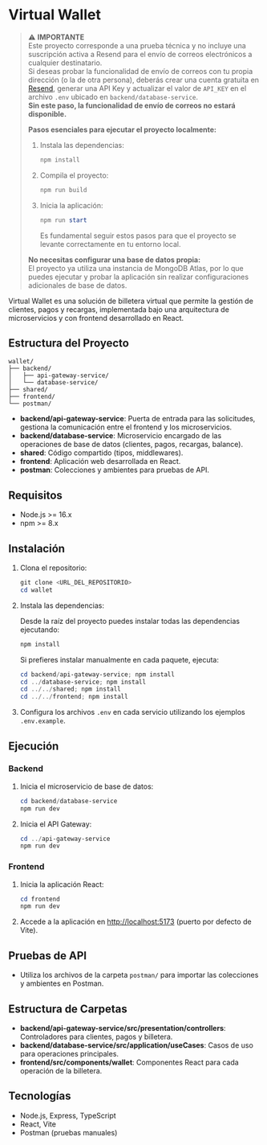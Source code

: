 # Virtual Wallet

> ⚠️ **IMPORTANTE**  
> Este proyecto corresponde a una prueba técnica y no incluye una suscripción activa a Resend para el envío de correos electrónicos a cualquier destinatario.  
> Si deseas probar la funcionalidad de envío de correos con tu propia dirección (o la de otra persona), deberás crear una cuenta gratuita en [Resend](https://resend.com), generar una API Key y actualizar el valor de `API_KEY` en el archivo `.env` ubicado en `backend/database-service`.  
> **Sin este paso, la funcionalidad de envío de correos no estará disponible.**
>
> **Pasos esenciales para ejecutar el proyecto localmente:**
>
> 1. Instala las dependencias:
>    ```powershell
>    npm install
>    ```
> 2. Compila el proyecto:
>    ```powershell
>    npm run build
>    ```
> 3. Inicia la aplicación:
>    ```powershell
>    npm run start
>    ```
>    Es fundamental seguir estos pasos para que el proyecto se levante correctamente en tu entorno local.
>
> **No necesitas configurar una base de datos propia:**  
> El proyecto ya utiliza una instancia de MongoDB Atlas, por lo que puedes ejecutar y probar la aplicación sin realizar configuraciones adicionales de base de datos.

Virtual Wallet es una solución de billetera virtual que permite la gestión de clientes, pagos y recargas, implementada bajo una arquitectura de microservicios y con frontend desarrollado en React.

## Estructura del Proyecto

```
wallet/
├── backend/
│   ├── api-gateway-service/
│   └── database-service/
├── shared/
├── frontend/
└── postman/
```

- **backend/api-gateway-service**: Puerta de entrada para las solicitudes, gestiona la comunicación entre el frontend y los microservicios.
- **backend/database-service**: Microservicio encargado de las operaciones de base de datos (clientes, pagos, recargas, balance).
- **shared**: Código compartido (tipos, middlewares).
- **frontend**: Aplicación web desarrollada en React.
- **postman**: Colecciones y ambientes para pruebas de API.

## Requisitos

- Node.js >= 16.x
- npm >= 8.x

## Instalación

1. Clona el repositorio:

   ```powershell
   git clone <URL_DEL_REPOSITORIO>
   cd wallet
   ```

2. Instala las dependencias:

   Desde la raíz del proyecto puedes instalar todas las dependencias ejecutando:

   ```powershell
   npm install
   ```

   Si prefieres instalar manualmente en cada paquete, ejecuta:

   ```powershell
   cd backend/api-gateway-service; npm install
   cd ../database-service; npm install
   cd ../../shared; npm install
   cd ../../frontend; npm install
   ```

3. Configura los archivos `.env` en cada servicio utilizando los ejemplos `.env.example`.

## Ejecución

### Backend

1. Inicia el microservicio de base de datos:

   ```powershell
   cd backend/database-service
   npm run dev
   ```

2. Inicia el API Gateway:

   ```powershell
   cd ../api-gateway-service
   npm run dev
   ```

### Frontend

1. Inicia la aplicación React:

   ```powershell
   cd frontend
   npm run dev
   ```

2. Accede a la aplicación en [http://localhost:5173](http://localhost:5173) (puerto por defecto de Vite).

## Pruebas de API

- Utiliza los archivos de la carpeta `postman/` para importar las colecciones y ambientes en Postman.

## Estructura de Carpetas

- **backend/api-gateway-service/src/presentation/controllers**: Controladores para clientes, pagos y billetera.
- **backend/database-service/src/application/useCases**: Casos de uso para operaciones principales.
- **frontend/src/components/wallet**: Componentes React para cada operación de la billetera.

## Tecnologías

- Node.js, Express, TypeScript
- React, Vite
- Postman (pruebas manuales)
